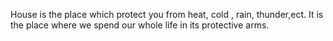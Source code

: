 House is the place which protect you from heat, cold , rain, thunder,ect. 
It is the place where we spend our whole life in its protective arms.